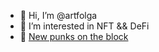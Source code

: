 - 👋 Hi, I’m @artfolga
- 👀 I’m interested in NFT && DeFi
- 💞️ [New punks on the block](https://opensea.io/collection/new-punk-on-the-block/)
